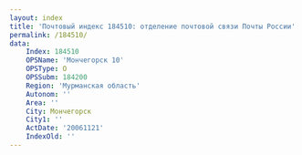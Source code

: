 ```yaml
---
layout: index
title: 'Почтовый индекс 184510: отделение почтовой связи Почты России'
permalink: /184510/
data:
    Index: 184510
    OPSName: 'Мончегорск 10'
    OPSType: О
    OPSSubm: 184200
    Region: 'Мурманская область'
    Autonom: ''
    Area: ''
    City: Мончегорск
    City1: ''
    ActDate: '20061121'
    IndexOld: ''
---
```

